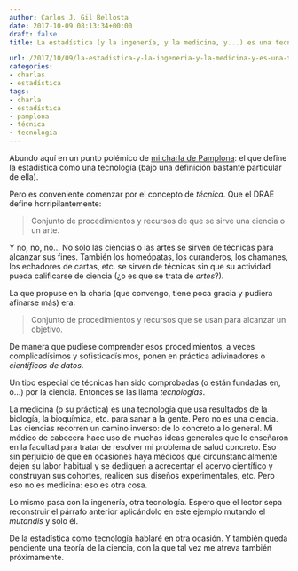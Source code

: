 ```yaml
---
author: Carlos J. Gil Bellosta
date: 2017-10-09 08:13:34+00:00
draft: false
title: La estadística (y la ingenería, y la medicina, y...) es una tecnología

url: /2017/10/09/la-estadistica-y-la-ingeneria-y-la-medicina-y-es-una-tecnologia/
categories:
- charlas
- estadística
tags:
- charla
- estadística
- pamplona
- técnica
- tecnología
---
```


Abundo aquí en un punto polémico de [mi charla de Pamplona](https://www.datanalytics.com/2017/09/25/charla-en-pamplona/): el que define la estadística como una tecnología (bajo una definición bastante particular de ella).

Pero es conveniente comenzar por el concepto de _técnica_. Que el DRAE define horripilantemente:



<blockquote>Conjunto de procedimientos y recursos de que se sirve una ciencia o un arte.</blockquote>



Y no, no, no... No solo las ciencias o las artes se sirven de técnicas para alcanzar sus fines. También los homeópatas, los curanderos, los chamanes, los echadores de cartas, etc. se sirven de técnicas sin que su actividad pueda calificarse de ciencia (¿o es que se trata de _artes_?).

La que propuse en la charla (que convengo, tiene poca gracia y pudiera afinarse más) era:



<blockquote>Conjunto de procedimientos y recursos que se usan para alcanzar un objetivo.</blockquote>



De manera que pudiese comprender esos procedimientos, a veces complicadísimos y sofisticadísimos, ponen en práctica adivinadores o _científicos de datos_.

Un tipo especial de técnicas han sido comprobadas (o están fundadas en, o...) por la ciencia. Entonces se las llama _tecnologías_.

La medicina (o su práctica) es una tecnología que usa resultados de la biología, la bioquímica, etc. para sanar a la gente. Pero no es una ciencia. Las ciencias recorren un camino inverso: de lo concreto a lo general. Mi médico de cabecera hace uso de muchas ideas generales que le enseñaron en la facultad para tratar de resolver mi problema de salud concreto. Eso sin perjuicio de que en ocasiones haya médicos que circunstancialmente dejen su labor habitual y se dediquen a acrecentar el acervo científico y construyan sus cohortes, realicen sus diseños experimentales, etc. Pero eso no es medicina: eso es otra cosa.

Lo mismo pasa con la ingenería, otra tecnología. Espero que el lector sepa reconstruir el párrafo anterior aplicándolo en este ejemplo mutando el _mutandis_ y solo él.

De la estadística como tecnología hablaré en otra ocasión. Y también queda pendiente una teoría de la ciencia, con la que tal vez me atreva también próximamente.
